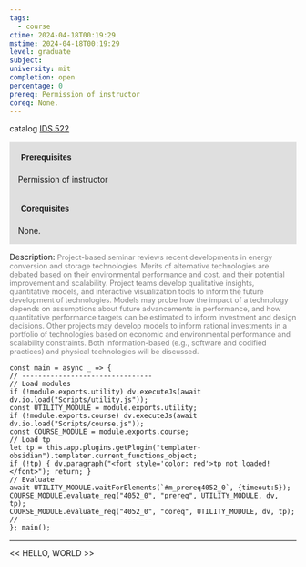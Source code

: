 ```yaml
---
tags:
  - course
ctime: 2024-04-18T00:19:29
mstime: 2024-04-18T00:19:29
level: graduate
subject: 
university: mit
completion: open
percentage: 0
prereq: Permission of instructor
coreq: None.
---
```


catalog [IDS.522](http://student.mit.edu/catalog/mIDSa.html#IDS.522)

<span style="display: block; padding: 15px; background-color: rgb(100, 100, 100, 0.2);"><font id="m_prereq4052_0" style="display: block; font-family: Arial, sans-serif; font-weight: bold; padding: 5px">Prerequisites</font><br><span id="prereq4052_0">Permission of instructor</span></span>
<span style="display: block; padding: 15px; background-color: rgb(100, 100, 100, 0.2);"><font id="m_coreq4052_0" style="display: block; font-family: Arial, sans-serif; font-weight: bold; padding: 5px">Corequisites</font><br><span id="coreq4052_0">None.</span></span>

<font style="">Description:</font>
<font style="color: grey; font-size: 0.8rem;">Project-based seminar reviews recent developments in energy conversion and storage technologies. Merits of alternative technologies are debated based on their environmental performance and cost, and their potential improvement and scalability. Project teams develop qualitative insights, quantitative models, and interactive visualization tools to inform the future development of technologies. Models may probe how the impact of a technology depends on assumptions about future advancements in performance, and how quantitative performance targets can be estimated to inform investment and design decisions. Other projects may develop models to inform rational investments in a portfolio of technologies based on economic and environmental performance and scalability constraints. Both information-based (e.g., software and codified practices) and physical technologies will be discussed.</font>

```dataviewjs
const main = async _ => {
// --------------------------------
// Load modules
if (!module.exports.utility) dv.executeJs(await dv.io.load("Scripts/utility.js"));
const UTILITY_MODULE = module.exports.utility;
if (!module.exports.course) dv.executeJs(await dv.io.load("Scripts/course.js"));
const COURSE_MODULE = module.exports.course;
// Load tp
let tp = this.app.plugins.getPlugin("templater-obsidian").templater.current_functions_object;
if (!tp) { dv.paragraph("<font style='color: red'>tp not loaded!</font>"); return; }
// Evaluate
await UTILITY_MODULE.waitForElements(`#m_prereq4052_0`, {timeout:5});
COURSE_MODULE.evaluate_req("4052_0", "prereq", UTILITY_MODULE, dv, tp);
COURSE_MODULE.evaluate_req("4052_0", "coreq", UTILITY_MODULE, dv, tp);
// --------------------------------
}; main();
```

---

<< HELLO, WORLD >>
